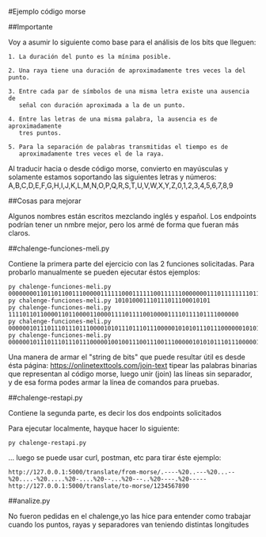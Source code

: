 #Ejemplo código morse

##Importante

Voy a asumir lo siguiente como base para el análisis de los bits que lleguen:
    
    1. La duración del punto es la mínima posible.
    
    2. Una raya tiene una duración de aproximadamente tres veces la del punto.
    
    3. Entre cada par de símbolos de una misma letra existe una ausencia de 
       señal con duración aproximada a la de un punto. 
       
    4. Entre las letras de una misma palabra, la ausencia es de aproximadamente
       tres puntos. 
       
    5. Para la separación de palabras transmitidas el tiempo es de 
       aproximadamente tres veces el de la raya.
 
Al traducir hacia o desde código morse, convierto en mayúsculas y solamente estamos soportando las siguientes letras y números:
A,B,C,D,E,F,G,H,I,J,K,L,M,N,O,P,Q,R,S,T,U,V,W,X,Y,Z,0,1,2,3,4,5,6,7,8,9

##Cosas para mejorar

Algunos nombres están escritos mezclando inglés y español. Los endpoints podrían tener un nmbre mejor, pero los armé de forma que fueran más claros.
      

##chalenge-funciones-meli.py

Contiene la primera parte del ejercicio con las 2 funciones solicitadas. Para probarlo manualmente se pueden ejecutar éstos ejemplos:

    py chalenge-funciones-meli.py 000000001101101100111000001111110001111110011111100000001110111111110111011100000001100011111100000111111001111110000000110000110111111110111011100000011011100000000000
    py chalenge-funciones-meli.py 101010001110111011100010101
    py chalenge-funciones-meli.py 11110110110000110110000110000111101111001000011110111101111000000
    py chalenge-funciones-meli.py 0000001011101110111011100001010111011101110000010101011101110000001010101011100000101010101000000111010101010000011101110101010000111011101110101000011101110111011101000001110111011101110111000000000
    py chalenge-funciones-meli.py 000000101110111011101110000010010011100111001110000010101011101110000010101010111000001101101010110000011101010101000001110111010101000001110111011101010000011101110111011101000001110111011101110111000000000

Una manera de armar el "string de bits" que puede resultar útil es desde ésta página: 
    https://onlinetexttools.com/join-text
tipear las palabras binarias que representan al código morse, luego unir (join) las líneas sin separador, y de esa forma podes armar la línea de comandos para pruebas.

##chalenge-restapi.py

Contiene la segunda parte, es decir los dos endpoints solicitados

Para ejecutar localmente, hayque hacer lo siguiente:

    py chalenge-restapi.py 
       
... luego se puede usar curl, postman, etc para tirar éste ejemplo:

    http://127.0.0.1:5000/translate/from-morse/.----%20..---%20...--%20....-%20.....%20-....%20--...%20---..%20----.%20-----
    http://127.0.0.1:5000/translate/to-morse/1234567890

##analize.py

No fueron pedidas en el chalenge,yo las hice para entender como trabajar cuando los puntos, rayas y separadores van teniendo distintas longitudes

